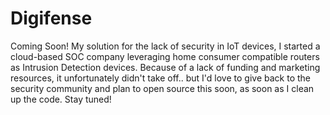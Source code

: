 # Digifense
Coming Soon!  My solution for the lack of security in IoT devices, I started a cloud-based SOC company leveraging home consumer compatible routers as Intrusion Detection devices.  Because of a lack of funding and marketing resources, it unfortunately didn't take off.. but I'd love to give back to the security community and plan to open source this soon, as soon as I clean up the code.  Stay tuned! 
